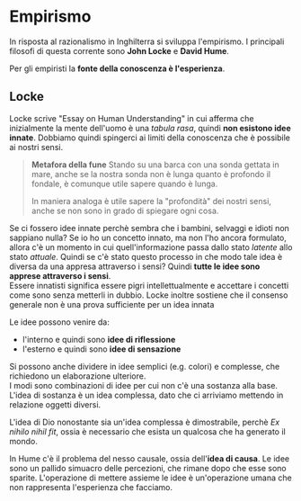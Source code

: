 # Empirismo
In risposta al razionalismo in Inghilterra si sviluppa l'empirismo. I principali filosofi di questa corrente sono **John Locke** e **David Hume**.

Per gli empiristi la **fonte della conoscenza è l'esperienza**. 

## Locke
Locke scrive "Essay on Human Understanding" in cui afferma che inizialmente la mente dell'uomo è una _tabula rasa_, quindi **non esistono idee innate**. Dobbiamo quindi spingerci ai limiti della conoscenza che è possibile ai nostri sensi.

> **Metafora della fune**
> Stando su una barca con una sonda gettata in mare, anche se la nostra sonda non è lunga quanto è profondo il fondale, è comunque utile sapere quando è lunga.
>
> In maniera analoga è utile sapere la "profondità" dei nostri sensi, anche se non sono in grado di spiegare ogni cosa.

Se ci fossero idee innate perchè sembra che i bambini, selvaggi e idioti non sappiano nulla? Se io ho un concetto innato, ma non l'ho ancora formulato, allora c'è un momento in cui quell'informazione passa dallo stato _latente_ allo stato _attuale_. Quindi se c'è stato questo processo in che modo tale idea è diversa da una appresa attraverso i sensi? Quindi **tutte le idee sono apprese attraverso i sensi**.  
Essere innatisti significa essere pigri intellettualmente e accettare i concetti come sono senza metterli in dubbio.
Locke inoltre sostiene che il consenso generale non è una prova sufficiente per un idea innata

Le idee possono venire da:
- l'interno e quindi sono **idee di riflessione**
- l'esterno e quindi sono **idee di sensazione**

Si possono anche dividere in idee semplici (e.g. colori) e complesse, che richiedono un elaborazione ulteriore.  
I modi sono combinazioni di idee per cui non c'è una sostanza alla base.  
L'idea di sostanza è un idea complessa, dato che ci arriviamo mettendo in relazione oggetti diversi.  

L'idea di Dio nonostante sia un'idea complessa è dimostrabile, perchè _Ex nihilo nihil fit_, ossia è necessario che esista un qualcosa che ha generato il mondo.

In Hume c'è il problema del nesso causale, ossia dell'**idea di causa**. Le idee sono un pallido simuacro delle percezioni, che rimane dopo che esse sono sparite.
L'operazione di mettere assieme le idee è un'operazione umana che non rappresenta l'esperienza che facciamo.